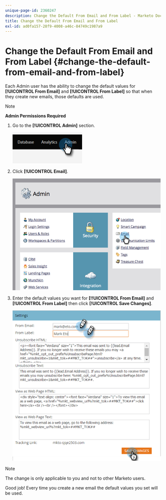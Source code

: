 ```yaml
---
unique-page-id: 2360247
description: Change the Default From Email and From Label - Marketo Docs - Product Documentation
title: Change the Default From Email and From Label
exl-id: ad0fa157-28f9-4008-a46c-84749c1987a9
---
```

# Change the Default From Email and From Label {#change-the-default-from-email-and-from-label}

Each Admin user has the ability to change the default values for **[!UICONTROL From Email]** and **[!UICONTROL From Label]** so that when they create new emails, those defaults are used.

>[!NOTE]
>
>**Admin Permissions Required**

1. Go to the **[!UICONTROL Admin]** section.

   ![](assets/change-the-default-from-email-and-from-label-1.png)

1. Click **[!UICONTROL Email]**.

   ![](assets/change-the-default-from-email-and-from-label-2.png)

1. Enter the default values you want for **[!!UICONTROL From Email]** and **[!UICONTROL From Label]** then click **[!UICONTROL Save Changes]**.

   ![](assets/change-the-default-from-email-and-from-label-3.png)

>[!NOTE]
>
>The change is only applicable to you and not to other Marketo users.

Good job! Every time you create a new email the default values you set will be used.
